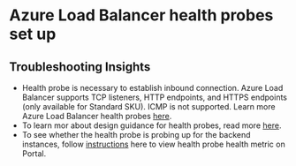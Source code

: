 <properties
	pageTitle="Azure Load Balancer configuration issues - how to set up health probes"
	description="Azure Load Balancer configuration issues - how to set up health probes"
	service="microsoft.network"
	resource="loadbalancers"
	authors="irenehua"
	ms.author="irenehua"
	displayOrder=""
	selfHelpType="generic"
	supportTopicIds=""
	resourceTags=""
	productPesIds="16098"
	cloudEnvironments="public,fairfax,blackforest,mooncake, usnat, ussec"
	articleId="8deb7553-0965-45d3-a66d-895655a50a6k"
	ownershipId="CloudNet_LoadBalancer"
/>

# Azure Load Balancer health probes set up

## **Troubleshooting Insights**
* Health probe is necessary to establish inbound connection. Azure Load Balancer supports TCP listeners, HTTP endpoints, and HTTPS endpoints (only available for Standard SKU). ICMP is not supported. Learn more Azure Load Balancer health probes [here](https://docs.microsoft.com/azure/load-balancer/load-balancer-custom-probe-overview). 
* To learn mor about design guidance for health probes, read more [here](https://docs.microsoft.com/azure/load-balancer/load-balancer-custom-probe-overview#design). 
* To see whether the health probe is probing up for the backend instances, follow [instructions](https://docs.microsoft.com/azure/load-balancer/load-balancer-standard-diagnostics#are-the-backend-instances-for-my-load-balancer-responding-to-probes) here to view health probe health metric on Portal.  
